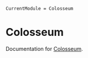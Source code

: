 ```@meta
CurrentModule = Colosseum
```

# Colosseum

Documentation for [Colosseum](https://github.com/gabrielpreviato/Colosseum.jl).

```@index
```
